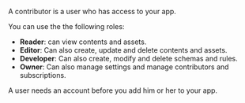 A contributor is a user who has access to your app.

You can use the the following roles:

* **Reader**: can view contents and assets.
* **Editor**: Can also create, update and delete contents and assets.
* **Developer**: Can also create, modify and delete schemas and rules.
* **Owner**: Can also manage settings and manage contributors and subscriptions.

A user needs an account before you add him or her to your app.
